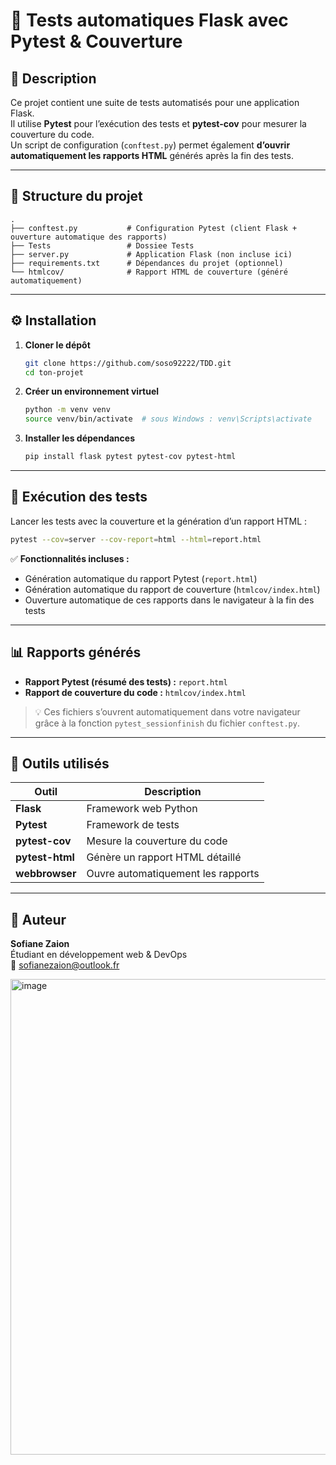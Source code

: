 # 🧪 Tests automatiques Flask avec Pytest & Couverture

## 📖 Description

Ce projet contient une suite de tests automatisés pour une application Flask.  
Il utilise **Pytest** pour l’exécution des tests et **pytest-cov** pour mesurer la couverture du code.  
Un script de configuration (`conftest.py`) permet également **d’ouvrir automatiquement les rapports HTML** générés après la fin des tests.

---

## 🧩 Structure du projet

```
.
├── conftest.py           # Configuration Pytest (client Flask + ouverture automatique des rapports)
├── Tests                 # Dossiee Tests 
├── server.py             # Application Flask (non incluse ici)
├── requirements.txt      # Dépendances du projet (optionnel)
└── htmlcov/              # Rapport HTML de couverture (généré automatiquement)
```

---

## ⚙️ Installation

1. **Cloner le dépôt**
   ```bash
   git clone https://github.com/soso92222/TDD.git
   cd ton-projet
   ```

2. **Créer un environnement virtuel**
   ```bash
   python -m venv venv
   source venv/bin/activate  # sous Windows : venv\Scripts\activate
   ```

3. **Installer les dépendances**
   ```bash
   pip install flask pytest pytest-cov pytest-html
   ```
---

## 🚀 Exécution des tests

Lancer les tests avec la couverture et la génération d’un rapport HTML :
```bash
pytest --cov=server --cov-report=html --html=report.html
```

✅ **Fonctionnalités incluses :**
- Génération automatique du rapport Pytest (`report.html`)
- Génération automatique du rapport de couverture (`htmlcov/index.html`)
- Ouverture automatique de ces rapports dans le navigateur à la fin des tests


---

## 📊 Rapports générés

- **Rapport Pytest (résumé des tests) :** `report.html`
- **Rapport de couverture du code :** `htmlcov/index.html`

> 💡 Ces fichiers s’ouvrent automatiquement dans votre navigateur grâce à la fonction `pytest_sessionfinish` du fichier `conftest.py`.

---

## 🧰 Outils utilisés

| Outil | Description |
|--------|--------------|
| **Flask** | Framework web Python |
| **Pytest** | Framework de tests |
| **pytest-cov** | Mesure la couverture du code |
| **pytest-html** | Génère un rapport HTML détaillé |
| **webbrowser** | Ouvre automatiquement les rapports |

---

## 🧩 Auteur

**Sofiane Zaion**  
Étudiant en développement web & DevOps  
📧 [sofianezaion@outlook.fr](sofianezaion@outlook.fr)



<img width="1290" height="761" alt="image" src="https://github.com/user-attachments/assets/fe3f8bd1-b902-43c5-b97f-22cf873384de" />

